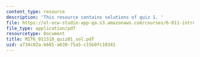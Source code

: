 ```yaml
---
content_type: resource
description: 'This resource contains solutions of quiz 1. '
file: https://ol-ocw-studio-app-qa.s3.amazonaws.com/courses/6-011-introduction-to-communication-control-and-signal-processing-spring-2010/a734c02ab601a63075a5c15b0fc10341_MIT6_011S10_quiz01_sol.pdf
file_type: application/pdf
resourcetype: Document
title: MIT6_011S10_quiz01_sol.pdf
uid: a734c02a-b601-a630-75a5-c15b0fc10341
---
```


